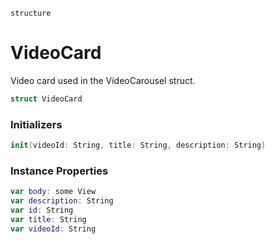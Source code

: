 `structure`

# VideoCard
Video card used in the VideoCarousel struct.

```swift
struct VideoCard
```

### Initializers
```swift
init(videoId: String, title: String, description: String)
```

### Instance Properties
```swift
var body: some View
var description: String
var id: String
var title: String
var videoId: String
```
